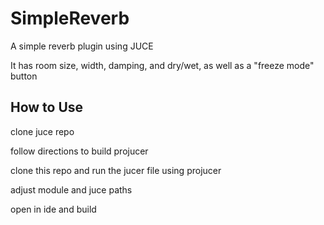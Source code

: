 # SimpleReverb
A simple reverb plugin using JUCE

It has room size, width, damping, and dry/wet, as well as a "freeze mode" button

## How to Use

clone juce repo

follow directions to build projucer

clone this repo and run the jucer file using projucer

adjust module and juce paths

open in ide and build
